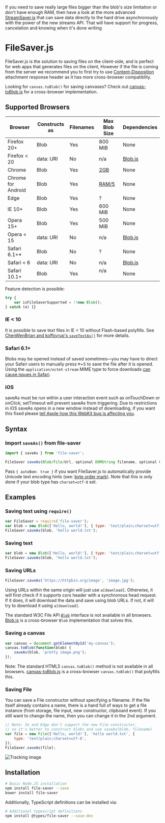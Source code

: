 If you need to save really large files bigger than the blob's size limitation or don't have
enough RAM, then have a look at the more advanced [StreamSaver.js][7]
that can save data directly to the hard drive asynchronously with the power of the new streams API. That will have
support for progress, cancelation and knowing when it's done writing

# FileSaver.js

FileSaver.js is the solution to saving files on the client-side, and is perfect for
web apps that generates files on the client, However if the file is coming from the
server we recommend you to first try to use [Content-Disposition][8] attachment response header as it has more cross-browser compatiblity.

Looking for `canvas.toBlob()` for saving canvases? Check out
[canvas-toBlob.js][2] for a cross-browser implementation.

## Supported Browsers

| Browser            | Constructs as | Filenames   | Max Blob Size | Dependencies                                  |
| ------------------ | ------------- | ----------- | ------------- | --------------------------------------------- |
| Firefox 20+        | Blob          | Yes         | 800 MiB       | None                                          |
| Firefox < 20       | data: URI     | No          | n/a           | [Blob.js](https://github.com/eligrey/Blob.js) |
| Chrome             | Blob          | Yes         | [2GB][3]      | None                                          |
| Chrome for Android | Blob          | Yes         | [RAM/5][3]    | None                                          |
| Edge               | Blob          | Yes         | ?             | None                                          |
| IE 10+             | Blob          | Yes         | 600 MiB       | None                                          |
| Opera 15+          | Blob          | Yes         | 500 MiB       | None                                          |
| Opera < 15         | data: URI     | No          | n/a           | [Blob.js](https://github.com/eligrey/Blob.js) |
| Safari 6.1+\*      | Blob          | No          | ?             | None                                          |
| Safari < 6         | data: URI     | No          | n/a           | [Blob.js](https://github.com/eligrey/Blob.js) |
| Safari 10.1+       | Blob          | Yes         | n/a           | None                                          |

Feature detection is possible:

```js
try {
    var isFileSaverSupported = !!new Blob();
} catch (e) {}
```

### IE < 10

It is possible to save text files in IE < 10 without Flash-based polyfills.
See [ChenWenBrian and koffsyrup's `saveTextAs()`](https://github.com/koffsyrup/FileSaver.js#examples) for more details.

### Safari 6.1+

Blobs may be opened instead of saved sometimes—you may have to direct your Safari users to manually
press <kbd>⌘</kbd>+<kbd>S</kbd> to save the file after it is opened. Using the `application/octet-stream` MIME type to force downloads [can cause issues in Safari](https://github.com/eligrey/FileSaver.js/issues/12#issuecomment-47247096).

### iOS

saveAs must be run within a user interaction event such as onTouchDown or onClick; setTimeout will prevent saveAs from triggering. Due to restrictions in iOS saveAs opens in a new window instead of downloading, if you want this fixed please [tell Apple how this WebKit bug is affecting you](https://bugs.webkit.org/show_bug.cgi?id=167341).

## Syntax

### Import `saveAs()` from file-saver

```js
import { saveAs } from 'file-saver';
```

```js
FileSaver saveAs(Blob/File/Url, optional DOMString filename, optional Object { autoBom })
```

Pass `{ autoBom: true }` if you want FileSaver.js to automatically provide Unicode text encoding hints (see: [byte order mark](https://en.wikipedia.org/wiki/Byte_order_mark)). Note that this is only done if your blob type has `charset=utf-8` set.

## Examples

### Saving text using `require()`

```js
var FileSaver = require('file-saver');
var blob = new Blob(['Hello, world!'], { type: 'text/plain;charset=utf-8' });
FileSaver.saveAs(blob, 'hello world.txt');
```

### Saving text

```js
var blob = new Blob(['Hello, world!'], { type: 'text/plain;charset=utf-8' });
FileSaver.saveAs(blob, 'hello world.txt');
```

### Saving URLs

```js
FileSaver.saveAs('https://httpbin.org/image', 'image.jpg');
```

Using URLs within the same origin will just use `a[download]`.
Otherwise, it will first check if it supports cors header with a synchronous head request.
If it does, it will download the data and save using blob URLs.
If not, it will try to download it using `a[download]`.

The standard W3C File API [`Blob`][4] interface is not available in all browsers.
[Blob.js][5] is a cross-browser `Blob` implementation that solves this.

### Saving a canvas

```js
var canvas = document.getElementById('my-canvas');
canvas.toBlob(function(blob) {
    saveAs(blob, 'pretty image.png');
});
```

Note: The standard HTML5 `canvas.toBlob()` method is not available in all browsers.
[canvas-toBlob.js][6] is a cross-browser `canvas.toBlob()` that polyfills this.

### Saving File

You can save a File constructor without specifying a filename. If the
file itself already contains a name, there is a hand full of ways to get a file
instance (from storage, file input, new constructor, clipboard event).
If you still want to change the name, then you can change it in the 2nd argument.

```js
// Note: Ie and Edge don't support the new File constructor,
// so it's better to construct blobs and use saveAs(blob, filename)
var file = new File(['Hello, world!'], 'hello world.txt', {
    type: 'text/plain;charset=utf-8',
});
FileSaver.saveAs(file);
```

![Tracking image](https://in.getclicky.com/212712ns.gif)

[1]: http://eligrey.com/demos/FileSaver.js/
[2]: https://github.com/eligrey/canvas-toBlob.js
[3]: https://bugs.chromium.org/p/chromium/issues/detail?id=375297#c107
[4]: https://developer.mozilla.org/en-US/docs/DOM/Blob
[5]: https://github.com/eligrey/Blob.js
[6]: https://github.com/eligrey/canvas-toBlob.js
[7]: https://github.com/jimmywarting/StreamSaver.js
[8]: https://github.com/eligrey/FileSaver.js/wiki/Saving-a-remote-file#using-http-header

## Installation

```bash
# Basic Node.JS installation
npm install file-saver --save
bower install file-saver
```

Additionally, TypeScript definitions can be installed via:

```bash
# Additional typescript definitions
npm install @types/file-saver --save-dev
```
